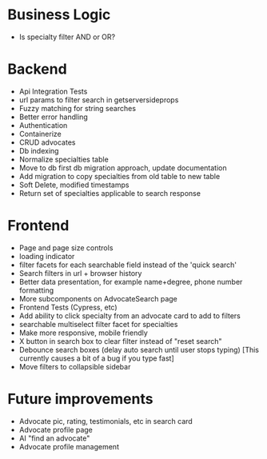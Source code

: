 # Business Logic

- Is specialty filter AND or OR?

# Backend

- Api Integration Tests
- url params to filter search in getserversideprops
- Fuzzy matching for string searches
- Better error handling
- Authentication
- Containerize
- CRUD advocates
- Db indexing
- Normalize specialties table
- Move to db first db migration approach, update documentation
- Add migration to copy specialties from old table to new table
- Soft Delete, modified timestamps
- Return set of specialties applicable to search response

# Frontend

- Page and page size controls
- loading indicator
- filter facets for each searchable field instead of the 'quick search'
- Search filters in url + browser history
- Better data presentation, for example name+degree, phone number formatting
- More subcomponents on AdvocateSearch page
- Frontend Tests (Cypress, etc)
- Add ability to click specialty from an advocate card to add to filters
- searchable multiselect filter facet for specialties
- Make more responsive, mobile friendly
- X button in search box to clear filter instead of "reset search"
- Debounce search boxes (delay auto search until user stops typing) [This currently causes a bit of a bug if you type fast]
- Move filters to collapsible sidebar

# Future improvements

- Advocate pic, rating, testimonials, etc in search card
- Advocate profile page
- AI "find an advocate"
- Advocate profile management
